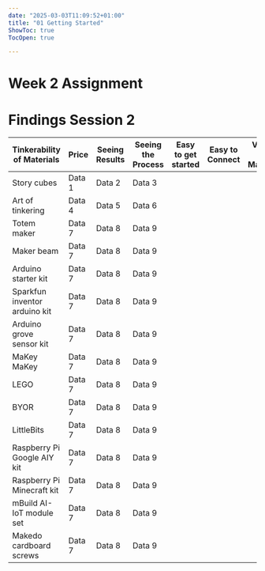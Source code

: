 ```yaml
---
date: "2025-03-03T11:09:52+01:00"
title: "01 Getting Started"
ShowToc: true
TocOpen: true

---
```


# Week 2 Assignment

# Findings Session 2

| Tinkerability of Materials    | Price | Seeing Results | Seeing the Process | Easy to get started | Easy to Connect | Variety of Materials | Variety of Genres | 
|---------|---------|---------|---------|---------|---------|---------|---------|
| Story cubes   | Data 1  | Data 2  | Data 3  |
| Art of tinkering   | Data 4  | Data 5  | Data 6  |
| Totem maker   | Data 7  | Data 8  | Data 9  |
| Maker beam   | Data 7  | Data 8  | Data 9  |
| Arduino starter kit   | Data 7  | Data 8  | Data 9  |
| Sparkfun inventor arduino kit   | Data 7  | Data 8  | Data 9  |
| Arduino grove sensor kit   | Data 7  | Data 8  | Data 9  |
| MaKey MaKey   | Data 7  | Data 8  | Data 9  |
| LEGO   | Data 7  | Data 8  | Data 9  |
| BYOR   | Data 7  | Data 8  | Data 9  |
| LittleBits   | Data 7  | Data 8  | Data 9  |
| Raspberry Pi Google AIY kit   | Data 7  | Data 8  | Data 9  |
| Raspberry Pi Minecraft kit   | Data 7  | Data 8  | Data 9  |
| mBuild AI-IoT module set   | Data 7  | Data 8  | Data 9  |
| Makedo cardboard screws   | Data 7  | Data 8  | Data 9  |
